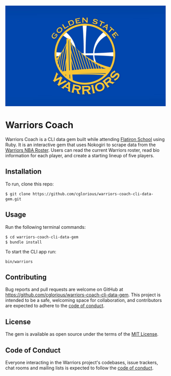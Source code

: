 ![Golden State Warriors Logo](images/gs_warriors_logo.jpeg)

# Warriors Coach

Warriors Coach is a CLI data gem built while attending [Flatiron School](https://flatironschool.com/) using Ruby. It is an interactive gem that uses Nokogiri to scrape data from the [Warriors NBA Roster](https://www.nba.com/warriors/roster). Users can read the current Warriors roster, read bio information for each player, and create a starting lineup of five players.

## Installation

To run, clone this repo:

    $ git clone https://github.com/cglorious/warriors-coach-cli-data-gem.git

## Usage

Run the following terminal commands:

    $ cd warriors-coach-cli-data-gem
    $ bundle install

To start the CLI app run:

    bin/warriors

## Contributing

Bug reports and pull requests are welcome on GitHub at https://github.com/cglorious/warriors-coach-cli-data-gem. This project is intended to be a safe, welcoming space for collaboration, and contributors are expected to adhere to the [code of conduct](https://github.com/cglorious/warriors-coach-cli-data-gem/blob/master/CODE_OF_CONDUCT.md).


## License

The gem is available as open source under the terms of the [MIT License](https://opensource.org/licenses/MIT).

## Code of Conduct

Everyone interacting in the Warriors project's codebases, issue trackers, chat rooms and mailing lists is expected to follow the [code of conduct](https://github.com/cglorious/warriors-coach-cli-data-gem/blob/master/CODE_OF_CONDUCT.md).
